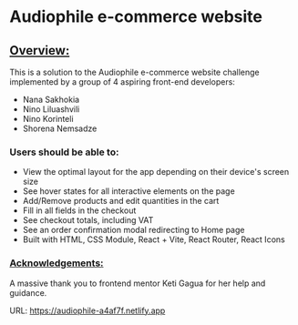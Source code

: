 # Audiophile e-commerce website

## <ins>Overview:</ins>

This is a solution to the Audiophile e-commerce website challenge implemented by a group of 4 aspiring front-end developers:

- Nana Sakhokia
- Nino Liluashvili
- Nino Korinteli
- Shorena Nemsadze

### Users should be able to:

- View the optimal layout for the app depending on their device's screen size
- See hover states for all interactive elements on the page
- Add/Remove products and edit quantities in the cart
- Fill in all fields in the checkout
- See checkout totals, including VAT
- See an order confirmation modal redirecting to Home page
- Built with HTML, CSS Module, React + Vite, React Router, React Icons

### <ins>Acknowledgements:</ins>

A massive thank you to frontend mentor Keti Gagua for her help and guidance.

URL: https://audiophile-a4af7f.netlify.app
